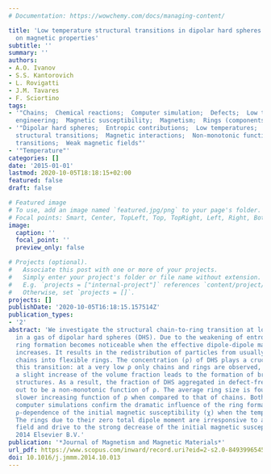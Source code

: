 ```yaml
---
# Documentation: https://wowchemy.com/docs/managing-content/

title: 'Low temperature structural transitions in dipolar hard spheres: The influence
  on magnetic properties'
subtitle: ''
summary: ''
authors:
- A.O. Ivanov
- S.S. Kantorovich
- L. Rovigatti
- J.M. Tavares
- F. Sciortino
tags:
- '"Chains;  Chemical reactions;  Computer simulation;  Defects;  Low temperature
  engineering;  Magnetic susceptibility;  Magnetism;  Rings (components);  Spheres"'
- '"Dipolar hard spheres;  Entropic contributions;  Low temperatures;  Low-temperature
  structural transitions;  Magnetic interactions;  Non-monotonic function;  Structural
  transitions;  Weak magnetic fields"'
- '"Temperature"'
categories: []
date: '2015-01-01'
lastmod: 2020-10-05T18:18:15+02:00
featured: false
draft: false

# Featured image
# To use, add an image named `featured.jpg/png` to your page's folder.
# Focal points: Smart, Center, TopLeft, Top, TopRight, Left, Right, BottomLeft, Bottom, BottomRight.
image:
  caption: ''
  focal_point: ''
  preview_only: false

# Projects (optional).
#   Associate this post with one or more of your projects.
#   Simply enter your project's folder or file name without extension.
#   E.g. `projects = ["internal-project"]` references `content/project/deep-learning/index.md`.
#   Otherwise, set `projects = []`.
projects: []
publishDate: '2020-10-05T16:18:15.157514Z'
publication_types:
- '2'
abstract: 'We investigate the structural chain-to-ring transition at low temperature
  in a gas of dipolar hard spheres (DHS). Due to the weakening of entropic contribution,
  ring formation becomes noticeable when the effective dipole-dipole magnetic interaction
  increases. It results in the redistribution of particles from usually observed flexible
  chains into flexible rings. The concentration (ρ) of DHS plays a crucial part in
  this transition: at a very low ρ only chains and rings are observed, whereas even
  a slight increase of the volume fraction leads to the formation of branched or defect
  structures. As a result, the fraction of DHS aggregated in defect-free rings turns
  out to be a non-monotonic function of ρ. The average ring size is found to be a
  slower increasing function of ρ when compared to that of chains. Both theory and
  computer simulations confirm the dramatic influence of the ring formation on the
  ρ-dependence of the initial magnetic susceptibility (χ) when the temperature decreases.
  The rings due to their zero total dipole moment are irresponsive to a weak magnetic
  field and drive to the strong decrease of the initial magnetic susceptibility. ©
  2014 Elsevier B.V.'
publication: '*Journal of Magnetism and Magnetic Materials*'
url_pdf: https://www.scopus.com/inward/record.uri?eid=2-s2.0-84939965457&doi=10.1016%2fj.jmmm.2014.10.013&partnerID=40&md5=c06ae633bdecd0a8a22b9ae7f10aaac7
doi: 10.1016/j.jmmm.2014.10.013
---
```

